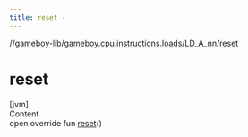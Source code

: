 ```yaml
---
title: reset -
---
```

//[gameboy-lib](../../index.md)/[gameboy.cpu.instructions.loads](../index.md)/[LD_A_nn](index.md)/[reset](reset.md)



# reset  
[jvm]  
Content  
open override fun [reset](reset.md)()  




